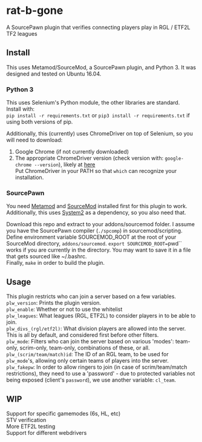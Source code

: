 # rat-b-gone
A SourcePawn plugin that verifies connecting players play in RGL / ETF2L TF2 leagues


## Install
This uses Metamod/SourceMod, a SourcePawn plugin, and Python 3. It was designed and tested on Ubuntu 16.04.

### Python 3
This uses Selenium's Python module, the other libraries are standard.  
Install with:  
`pip install -r requirements.txt` or `pip3 install -r requirements.txt` if using both versions of pip.

Additionally, this (currently) uses ChromeDriver on top of Selenium, so you will need to download:  
1. Google Chrome (if not currently downloaded)  
2. The appropriate ChromeDriver version (check version with: `google-chrome --version`), likely at [here](https://sites.google.com/a/chromium.org/chromedriver/downloads)  
Put ChromeDriver in your PATH so that `which` can recognize your installation.

### SourcePawn

You need [Metamod](http://wiki.alliedmods.net/Installing_Metamod:Source) and [SourceMod](http://wiki.alliedmods.net/Installing_SourceMod) installed first for this plugin to work.  
Additionally, this uses [System2](https://github.com/dordnung/System2) as a dependency, so you also need that.

Download this repo and extract to your addons/sourcemod folder. I assume you have the SourcePawn compiler (`./spcomp`) in sourcemod/scripting.
Define environment variable SOURCEMOD_ROOT at the root of your SourceMod directory, `addons/sourcemod`. `export SOURCEMOD_ROOT=`pwd`` works if you are currently in the directory. You may want to save it in a file that gets sourced like ~/.bashrc.  
Finally, `make` in order to build the plugin.

## Usage

This plugin restricts who can join a server based on a few variables.   
`plw_version`: Prints the plugin version.  
`plw_enable`: Whether or not to use the whitelist  
`plw_leagues`: What leagues (RGL, ETF2L) to consider players in to be able to join.  
`plw_divs_(rgl/etf2l)`: What division players are allowed into the server. This is all by default, and considered first before other filters.  
`plw_mode`: Filters who can join the server based on various 'modes': team-only, scrim-only, team-only, combinations of these, or all.  
`plw_(scrim/team/match)id`: The ID of an RGL team, to be used for `plw_mode`'s, allowing only certain teams of players into the server.  
`plw_fakepw`: In order to allow ringers to join (in case of scrim/team/match restrictions), they need to use a 'password' - due to protected variables not being exposed (client's `password`), we use another variable: `cl_team`.

## WIP

Support for specific gamemodes (6s, HL, etc)  
STV verification  
More ETF2L testing  
Support for different webdrivers  
